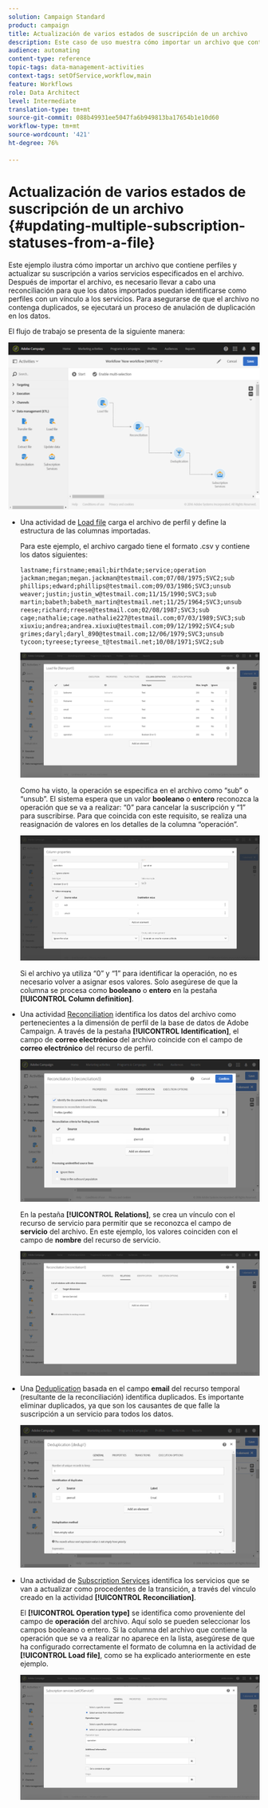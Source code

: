 ```yaml
---
solution: Campaign Standard
product: campaign
title: Actualización de varios estados de suscripción de un archivo
description: Este caso de uso muestra cómo importar un archivo que contiene perfiles y actualizar su suscripción a varios servicios especificados en el archivo.
audience: automating
content-type: reference
topic-tags: data-management-activities
context-tags: setOfService,workflow,main
feature: Workflows
role: Data Architect
level: Intermediate
translation-type: tm+mt
source-git-commit: 088b49931ee5047fa6b949813ba17654b1e10d60
workflow-type: tm+mt
source-wordcount: '421'
ht-degree: 76%

---
```



# Actualización de varios estados de suscripción de un archivo {#updating-multiple-subscription-statuses-from-a-file}

Este ejemplo ilustra cómo importar un archivo que contiene perfiles y actualizar su suscripción a varios servicios especificados en el archivo. Después de importar el archivo, es necesario llevar a cabo una reconciliación para que los datos importados puedan identificarse como perfiles con un vínculo a los servicios. Para asegurarse de que el archivo no contenga duplicados, se ejecutará un proceso de anulación de duplicación en los datos.

El flujo de trabajo se presenta de la siguiente manera:

![](assets/subscription_activity_example1.png)

* Una actividad de [Load file](../../automating/using/load-file.md) carga el archivo de perfil y define la estructura de las columnas importadas.

   Para este ejemplo, el archivo cargado tiene el formato .csv y contiene los datos siguientes:

   ```
   lastname;firstname;email;birthdate;service;operation
   jackman;megan;megan.jackman@testmail.com;07/08/1975;SVC2;sub
   phillips;edward;phillips@testmail.com;09/03/1986;SVC3;unsub
   weaver;justin;justin_w@testmail.com;11/15/1990;SVC3;sub
   martin;babeth;babeth_martin@testmail.net;11/25/1964;SVC3;unsub
   reese;richard;rreese@testmail.com;02/08/1987;SVC3;sub
   cage;nathalie;cage.nathalie227@testmail.com;07/03/1989;SVC3;sub
   xiuxiu;andrea;andrea.xiuxiu@testmail.com;09/12/1992;SVC4;sub
   grimes;daryl;daryl_890@testmail.com;12/06/1979;SVC3;unsub
   tycoon;tyreese;tyreese_t@testmail.net;10/08/1971;SVC2;sub
   ```

   ![](assets/subscription_example_load_file.png)

   Como ha visto, la operación se especifica en el archivo como “sub” o “unsub”. El sistema espera que un valor **booleano** o **entero** reconozca la operación que se va a realizar: “0” para cancelar la suscripción y “1” para suscribirse. Para que coincida con este requisito, se realiza una reasignación de valores en los detalles de la columna “operación”.

   ![](assets/subscription_example_remapping.png)

   Si el archivo ya utiliza “0” y “1” para identificar la operación, no es necesario volver a asignar esos valores. Solo asegúrese de que la columna se procesa como **booleano** o **entero** en la pestaña **[!UICONTROL Column definition]**.

* Una actividad [Reconciliation](../../automating/using/reconciliation.md) identifica los datos del archivo como pertenecientes a la dimensión de perfil de la base de datos de Adobe Campaign. A través de la pestaña **[!UICONTROL Identification]**, el campo de **correo electrónico** del archivo coincide con el campo de **correo electrónico** del recurso de perfil.

   ![](assets/subscription_activity_example3.png)

   En la pestaña **[!UICONTROL Relations]**, se crea un vínculo con el recurso de servicio para permitir que se reconozca el campo de **servicio** del archivo. En este ejemplo, los valores coinciden con el campo de **nombre** del recurso de servicio.

   ![](assets/subscription_example_service_relation.png)

* Una [Deduplication](../../automating/using/deduplication.md) basada en el campo **email** del recurso temporal (resultante de la reconciliación) identifica duplicados. Es importante eliminar duplicados, ya que son los causantes de que falle la suscripción a un servicio para todos los datos.

   ![](assets/subscription_activity_example5.png)

* Una actividad de [Subscription Services](../../automating/using/subscription-services.md) identifica los servicios que se van a actualizar como procedentes de la transición, a través del vínculo creado en la actividad **[!UICONTROL Reconciliation]**.

   El **[!UICONTROL Operation type]** se identifica como proveniente del campo de **operación** del archivo. Aquí solo se pueden seleccionar los campos booleano o entero. Si la columna del archivo que contiene la operación que se va a realizar no aparece en la lista, asegúrese de que ha configurado correctamente el formato de columna en la actividad de **[!UICONTROL Load file]**, como se ha explicado anteriormente en este ejemplo.

   ![](assets/subscription_activity_example_from_file.png)
